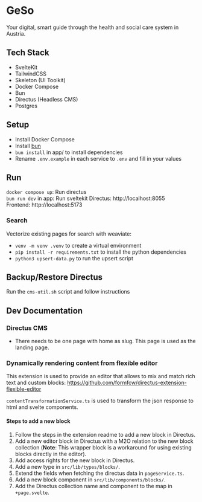 # GeSo 

Your digital, smart guide through the health and social care system in Austria.

## Tech Stack
* SvelteKit
* TailwindCSS
* Skeleton (UI Toolkit)
* Docker Compose
* Bun
* Directus (Headless CMS)
* Postgres

## Setup
* Install Docker Compose
* Install [bun](https://bun.sh/)
* `bun install` in app/ to install dependencies
* Rename `.env.example` in each service to `.env` and fill in your values

## Run

`docker compose up`: Run directus  
`bun run dev` in app: Run sveltekit
Directus: http://localhost:8055  
Frontend: http://localhost:5173

### Search 
Vectorize existing pages for search with weaviate:  
* `venv -m venv .venv` to create a virtual environment
* `pip install -r requirements.txt` to install the python dependencies
* `python3 upsert-data.py` to run the upsert script

## Backup/Restore Directus
Run the `cms-util.sh` script and follow instructions


## Dev Documentation
### Directus CMS
* There needs to be one page with home as slug. This page is used as the landing page.

### Dynamically rendering content from flexible editor
This extension is used to provide an editor that allows to mix and match rich text and custom blocks: https://github.com/formfcw/directus-extension-flexible-editor

`contentTransformationService.ts` is used to transform the json response to html and svelte components.

#### Steps to add a new block

1. Follow the steps in the extension readme to add a new block in Directus.
2. Add a new editor block in Directus with a M2O relation to the new block collection (**Note**: This wrapper block is a workaround for using existing blocks directly in the editor).
3. Add access rights for the new block in Directus.
4. Add a new type in `src/lib/types/blocks/`.
5. Extend the fields when fetching the directus data in `pageService.ts`.
6. Add a new block component in `src/lib/components/blocks/`.
7. Add the Directus collection name and component to the map in `+page.svelte`.




